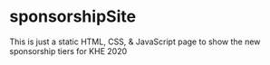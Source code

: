 # sponsorshipSite
This is just a static HTML, CSS, &amp; JavaScript page to show the new sponsorship tiers for KHE 2020
